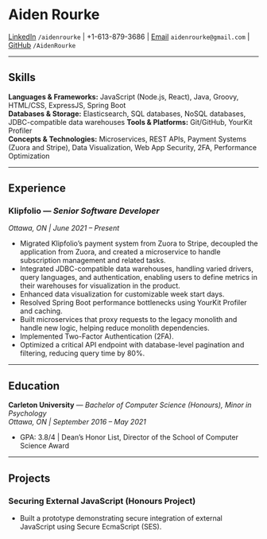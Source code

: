 # Aiden Rourke

[LinkedIn](https://linkedin.com/in/aidenrourke/) `/aidenrourke` | +1-613-879-3686 | [Email](mailto:aidenrourke@gmail.com) `aidenrourke@gmail.com` | [GitHub](https://github.com/AidenRourke) `/AidenRourke`

---

## Skills

**Languages & Frameworks:** JavaScript (Node.js, React), Java, Groovy, HTML/CSS, ExpressJS, Spring Boot  
**Databases & Storage:** Elasticsearch, SQL databases, NoSQL databases, JDBC-compatible data warehouses
**Tools & Platforms:** Git/GitHub, YourKit Profiler  
**Concepts & Technologies:** Microservices, REST APIs, Payment Systems (Zuora and Stripe), Data Visualization, Web App Security, 2FA, Performance Optimization 

---

## Experience

### **Klipfolio** — *Senior Software Developer*  
*Ottawa, ON | June 2021 – Present*

- Migrated Klipfolio’s payment system from Zuora to Stripe, decoupled the application from Zuora, and created a microservice to handle subscription management and related tasks.
- Integrated JDBC-compatible data warehouses, handling varied drivers, query languages, and authentication, enabling users to define metrics in their warehouses for visualization in the product.  
- Enhanced data visualization for customizable week start days.  
- Resolved Spring Boot performance bottlenecks using YourKit Profiler and caching.  
- Built microservices that proxy requests to the legacy monolith and handle new logic, helping reduce monolith dependencies.
- Implemented Two-Factor Authentication (2FA).  
- Optimized a critical API endpoint with database-level pagination and filtering, reducing query time by 80%.  

---

## Education

**Carleton University** — *Bachelor of Computer Science (Honours), Minor in Psychology*  
*Ottawa, ON | September 2016 – May 2021*  

- GPA: 3.8/4 | Dean’s Honor List, Director of the School of Computer Science Award  

---

## Projects

### **Securing External JavaScript (Honours Project)**

- Built a prototype demonstrating secure integration of external JavaScript using Secure EcmaScript (SES).  
